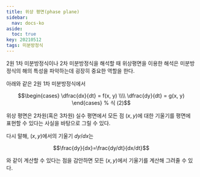 ```yaml
---
title: 위상 평면(phase plane)
sidebar:
  nav: docs-ko
aside:
  toc: true
key: 20210512
tags: 미분방정식
---
```


2원 1차 미분방정식이나 2차 미분방정식을 해석할 때 위상평면을 이용한 해석은 미분방정식의 해의 특성을 파악하는데 굉장히 중요한 역할을 한다.

아래와 같은 2원 1차 미분방정식에서 

$$\begin{cases}
  \dfrac{dx}{dt} = f(x, y) \\\\
  \dfrac{dy}{dt} = g(x, y)
\end{cases} % 식 (2)$$

위상 평면은 2차원(혹은 3차원) 실수 평면에서 모든 점 $(x, y)$에 대한 기울기를 평면에 표현할 수 있다는 사실을 바탕으로 그릴 수 있다.

다시 말해, $(x, y)$에서의 기울기 $dy/dx$는

$$\frac{dy}{dx}=\frac{dy/dt}{dx/dt}$$

와 같이 계산할 수 있다는 점을 감안하면 모든 $(x, y)$에서 기울기를 계산해 그려줄 수 있다.

